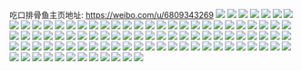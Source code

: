 吃口排骨鱼主页地址: https://weibo.com/u/6809343269 
![](https://wx4.sinaimg.cn/mw2000/007qPjffly1h8o3jqnpn2j30u0140dow.jpg) 
![](https://wx4.sinaimg.cn/mw2000/007qPjffly1h8o3jr6fe9j30u0190125.jpg) 
![](https://wx4.sinaimg.cn/mw2000/007qPjffly1h8o3jq4bucj30u0190ti5.jpg) 
![](https://wx4.sinaimg.cn/mw2000/007qPjffly1h8n9j76j4dj30u0167do4.jpg) 
![](https://wx4.sinaimg.cn/mw2000/007qPjffly1h8n9j6jl6yj30u018kn5a.jpg) 
![](https://wx4.sinaimg.cn/mw2000/007qPjffly1h8mgkfmc5xj30u013zn4y.jpg) 
![](https://wx4.sinaimg.cn/mw2000/007qPjffly1h8mgkiet66j30wi0n0myx.jpg) 
![](https://wx4.sinaimg.cn/mw2000/007qPjffly1h8mgkir2m7j30u00u0te1.jpg) 
![](https://wx4.sinaimg.cn/mw2000/007qPjffly1h8mgkj1geqj30u01dkae0.jpg) 
![](https://wx4.sinaimg.cn/mw2000/007qPjffly1h8gf6cylazj31f70u0tec.jpg) 
![](https://wx4.sinaimg.cn/mw2000/007qPjffly1h8gf6cp17wj31ah0u0jvf.jpg) 
![](https://wx4.sinaimg.cn/mw2000/007qPjffly1h8gf6d8nulj31gy0u0dkl.jpg) 
![](https://wx4.sinaimg.cn/mw2000/007qPjffly1h8c2s2vm42j30u0140doo.jpg) 
![](https://wx4.sinaimg.cn/mw2000/007qPjffly1h8c2s385a5j31gy0u0dkl.jpg) 
![](https://wx4.sinaimg.cn/mw2000/007qPjffly1h8c2s68030j30u00x5tba.jpg) 
![](https://wx4.sinaimg.cn/mw2000/007qPjffly1h8c2s6huikj30u20u040y.jpg) 
![](https://wx4.sinaimg.cn/mw2000/007qPjffly1h81nnjwdrcj30u0140dvg.jpg) 
![](https://wx4.sinaimg.cn/mw2000/007qPjffly1h81nnkkctdj30u0188gza.jpg) 
![](https://wx4.sinaimg.cn/mw2000/007qPjffly1h81nnlac8ej30u0140dxw.jpg) 
![](https://wx4.sinaimg.cn/mw2000/007qPjffly1h81nnm46arj30u0140ql1.jpg) 
![](https://wx4.sinaimg.cn/mw2000/007qPjffly1h81nnmr1v7j30u014017e.jpg) 
![](https://wx4.sinaimg.cn/mw2000/007qPjffly1h81nnntzj7j30u015d4bo.jpg) 
![](https://wx4.sinaimg.cn/mw2000/007qPjffly1h81nnoe022j30u014kk44.jpg) 
![](https://wx4.sinaimg.cn/mw2000/007qPjffly1h7z1rmoy3dj30u0140qct.jpg) 
![](https://wx4.sinaimg.cn/mw2000/007qPjffly1h7z1rlpug1j30u013z10a.jpg) 
![](https://wx4.sinaimg.cn/mw2000/007qPjffly1h7z1rkut32j30u015pajv.jpg) 
![](https://wx4.sinaimg.cn/mw2000/007qPjffly1h7s70zky4mj30u01b7n9c.jpg) 
![](https://wx4.sinaimg.cn/mw2000/007qPjffly1h7pj8p29ujj30u014144s.jpg) 
![](https://wx4.sinaimg.cn/mw2000/007qPjffly1h7ozux44zzj30ql16pgsu.jpg) 
![](https://wx4.sinaimg.cn/mw2000/007qPjffly1h7ozuwsrlvj30ql16pwlp.jpg) 
![](https://wx4.sinaimg.cn/mw2000/007qPjffly1h7ozuxeu5bj30u0123qaq.jpg) 
![](https://wx4.sinaimg.cn/mw2000/007qPjffly1h7ojbqf4e6j30u00u8tbg.jpg) 
![](https://wx4.sinaimg.cn/mw2000/007qPjffly1h7ojbq2tqfj30u00u042f.jpg) 
![](https://wx4.sinaimg.cn/mw2000/007qPjffly1h7ojbqs4syj30u0140td1.jpg) 
![](https://wx4.sinaimg.cn/mw2000/007qPjffly1h7lk343rdkj30u01sy426.jpg) 
![](https://wx4.sinaimg.cn/mw2000/007qPjffly1h7fa1thsm4j30u00u0n13.jpg) 
![](https://wx4.sinaimg.cn/mw2000/007qPjffly1h7fa1sevfsj30tt1alq9k.jpg) 
![](https://wx4.sinaimg.cn/mw2000/007qPjffly1h7bezxcwexj30u0190abg.jpg) 
![](https://wx4.sinaimg.cn/mw2000/007qPjffly1h7bezxp6vmj30u0190gr4.jpg) 
![](https://wx4.sinaimg.cn/mw2000/007qPjffly1h78bokfwioj30u013844j.jpg) 
![](https://wx4.sinaimg.cn/mw2000/007qPjffly1h78bokymgkj30u01h3tcu.jpg) 
![](https://wx4.sinaimg.cn/mw2000/007qPjffly1h74eelgfzfj30u014ck0c.jpg) 
![](https://wx4.sinaimg.cn/mw2000/007qPjffly1h74eelqxr0j30u016fq6m.jpg) 
![](https://wx4.sinaimg.cn/mw2000/007qPjffly1h74eem2z41j30u013wadp.jpg) 
![](https://wx4.sinaimg.cn/mw2000/007qPjffly1h74eemgqfkj30u013zajs.jpg) 
![](https://wx4.sinaimg.cn/mw2000/007qPjffly1h70psdv96lj30u01sx12v.jpg) 
![](https://wx4.sinaimg.cn/mw2000/007qPjffly1h70k3oz0wrj30u014kn4p.jpg) 
![](https://wx4.sinaimg.cn/mw2000/007qPjffly1h70k3pdsi8j30u0140gst.jpg) 
![](https://wx4.sinaimg.cn/mw2000/007qPjffly1h70k3oiondj30u01440up.jpg) 
![](https://wx4.sinaimg.cn/mw2000/007qPjffly1h6x5tv9u8uj30u01symz5.jpg) 
![](https://wx4.sinaimg.cn/mw2000/007qPjffly1h6sdulbz2wj30u0172jz5.jpg) 
![](https://wx4.sinaimg.cn/mw2000/007qPjffly1h6sduku0agj30u01sy0xk.jpg) 
![](https://wx4.sinaimg.cn/mw2000/007qPjffly1h6k3zukuznj30u01e0q43.jpg) 
![](https://wx4.sinaimg.cn/mw2000/007qPjffly1h5uk3zzn8nj30wc0wcqb3.jpg) 
![](https://wx4.sinaimg.cn/mw2000/007qPjffly1h5uk40bid8j31ba0stduh.jpg) 
![](https://wx4.sinaimg.cn/mw2000/007qPjffly1h5uk3zpue3j30qc0qcjxp.jpg) 
![](https://wx4.sinaimg.cn/mw2000/007qPjffly1h5uk40l0rfj30q50q5wkk.jpg) 
![](https://wx4.sinaimg.cn/mw2000/007qPjffly1h5uk40v4z0j30sx0sx7bx.jpg) 
![](https://wx4.sinaimg.cn/mw2000/007qPjffly1h5uk4165c8j31kt0whtji.jpg) 
![](https://wx4.sinaimg.cn/mw2000/007qPjffly1h5uk41h879j31ln0wi7ji.jpg) 
![](https://wx4.sinaimg.cn/mw2000/007qPjffly1h5tgtfec2hj31gh0u0qa0.jpg) 
![](https://wx4.sinaimg.cn/mw2000/007qPjffly1h5tgtfvulzj31gw0u0104.jpg) 
![](https://wx4.sinaimg.cn/mw2000/007qPjffly1h5tgtewayjj31h20u0n4n.jpg) 
![](https://wx4.sinaimg.cn/mw2000/007qPjffly1h5mwbvk9kmj31sy0u0jws.jpg) 
![](https://wx4.sinaimg.cn/mw2000/007qPjffly1h5mwbvxy1tj30mn0cm40h.jpg) 
![](https://wx4.sinaimg.cn/mw2000/007qPjffly1h5kc8i69oij30u00u0grk.jpg) 
![](https://wx4.sinaimg.cn/mw2000/007qPjffly1h5kc8ipcs7j30u012z46v.jpg) 
![](https://wx4.sinaimg.cn/mw2000/007qPjffly1h5gyhz2jxfj30u01hcguf.jpg) 
![](https://wx4.sinaimg.cn/mw2000/007qPjffly1h5b359mc0kj30u0141an3.jpg) 
![](https://wx4.sinaimg.cn/mw2000/007qPjffly1h5b35ag9ebj30u01hc4dd.jpg) 
![](https://wx4.sinaimg.cn/mw2000/007qPjffly1h4n02jzxnhj30u013ygp8.jpg) 
![](https://wx4.sinaimg.cn/mw2000/007qPjffly1h4n02kdhgmj30u013ydkc.jpg) 
![](https://wx4.sinaimg.cn/mw2000/007qPjffly1h4n02jngm5j30u013yads.jpg) 
![](https://wx4.sinaimg.cn/mw2000/007qPjffly1h4cghhc2gxj30u0140n5a.jpg) 
![](https://wx4.sinaimg.cn/mw2000/007qPjffly1h4cghiko1tj30u013sdk8.jpg) 
![](https://wx4.sinaimg.cn/mw2000/007qPjffly1h4a71p83dkj30j60j6aai.jpg) 
![](https://wx4.sinaimg.cn/mw2000/007qPjffly1h46trj2w0jj30u01syn1w.jpg) 
![](https://wx4.sinaimg.cn/mw2000/007qPjffly1h46trll1hkj30u01syn1y.jpg) 
![](https://wx4.sinaimg.cn/mw2000/007qPjffly1h46trnsv3zj30u01syn1k.jpg) 
![](https://wx4.sinaimg.cn/mw2000/007qPjffly1h46trpehmej30u01syjuz.jpg) 
![](https://wx4.sinaimg.cn/mw2000/007qPjffly1h46trrnotaj30u01sy0ws.jpg) 
![](https://wx4.sinaimg.cn/mw2000/007qPjffly1h46trtm8t5j30u01syjwv.jpg) 
![](https://wx4.sinaimg.cn/mw2000/007qPjffly1h46trgsq2fj30u01syq77.jpg) 
![](https://wx4.sinaimg.cn/mw2000/007qPjffly1h46trvbogbj30u01syae8.jpg) 
![](https://wx4.sinaimg.cn/mw2000/007qPjffly1h46trxc2woj30u01syaer.jpg) 
![](https://wx4.sinaimg.cn/mw2000/007qPjffly1h46trzz5kvj30u01sywiq.jpg) 
![](https://wx4.sinaimg.cn/mw2000/007qPjffly1h46ts1jw4aj30u01sydjk.jpg) 
![](https://wx4.sinaimg.cn/mw2000/007qPjffly1h3q3j59jdcj305k05mt8n.jpg) 
![](https://wx4.sinaimg.cn/mw2000/007qPjffly1h3nqtbx0kcj30u01hc7jm.jpg) 
![](https://wx4.sinaimg.cn/mw2000/007qPjffly1h3nqtavhbgj30u01hctop.jpg) 
![](https://wx4.sinaimg.cn/mw2000/007qPjffly1h3nqtdctbbj30u01hd7my.jpg) 
![](https://wx4.sinaimg.cn/mw2000/007qPjffly1h3nqte8thbj30u01hddwj.jpg) 
![](https://wx4.sinaimg.cn/mw2000/007qPjffly1gzivgintxjj30rh1170wc.jpg) 
![](https://wx4.sinaimg.cn/mw2000/007qPjffly1gzivgic0fzj32c0340u0y.jpg) 
